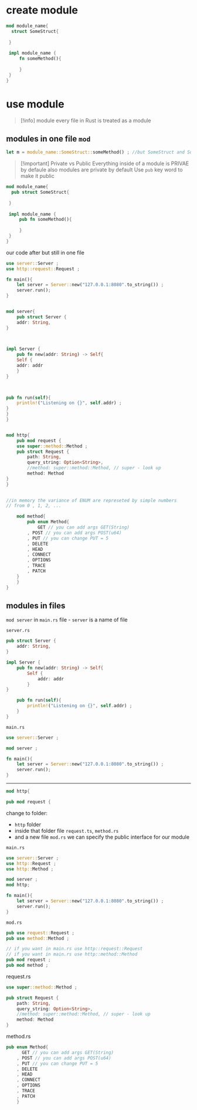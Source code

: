 
# create module
```rust
mod module_name{
  struct SomeStruct{
		 
 }
 
 impl module_name {
	 fn someMethod(){
	 
	 }
 }
}

```

# use module
>[!info] module
>every file in Rust is treated as a module

## modules in one file `mod`
```rust
let m = module_name::SomeStruct::someMethod() ; //but SomeStruct and SomeMethod are privat
```


> [!important] Private vs  Public
> Everything inside of a module is PRIVAE by defaule
> also modules are private by default
> Use `pub` key word to make it public

```rust
mod module_name{
  pub struct SomeStruct{
		 
 }
 
 impl module_name {
	 pub fn someMethod(){
	 
	 }
 }
}

```


our code after but still in one file
```rust
use server::Server ;
use http::request::Request ;

fn main(){
	let server = Server::new("127.0.0.1:8080".to_string()) ;
	server.run();
}


mod server{
	pub struct Server {
	addr: String,
}

  

impl Server {
	pub fn new(addr: String) -> Self{
	Self {
	addr: addr
	}
}

  

pub fn run(self){
	println!("Listening on {}", self.addr) ;
}
}
}


mod http{
	pub mod request {
	use super::method::Method ;
	pub struct Request {
		path: String,
		query_string: Option<String>,
		//method: super::method::Method, // super - look up
		method: Method
}
}

 
//in memory the variance of ENUM are represeted by simple numbers
// from 0 , 1, 2, ...

	mod method{
		pub enum Method{
			GET // you can add args GET(String)
		, POST // you can add args POST(u64)
		, PUT // you can change PUT = 5
		, DELETE
		, HEAD
		, CONNECT
		, OPTIONS
		, TRACE
		, PATCH
	}
	}
}
```


## modules in files
`mod server` in `main.rs` file - `server` is a name of file

`server.rs`
```rust
pub struct Server {
	addr: String,
}

impl Server {
	pub fn new(addr: String) -> Self{
		Self {
			addr: addr
		}
}

	pub fn run(self){
		println!("Listening on {}", self.addr) ;
	}
}
```

`main.rs`
```rust
use server::Server ;

mod server ;

fn main(){
	let server = Server::new("127.0.0.1:8080".to_string()) ;
	server.run();
}
```

---
```rust
mod http{

pub mod request {
```

change to folder:
- `http` folder
- inside that folder file `request.ts`, `method.rs`
- and a new file `mod.rs` we can specify the public interface for our module

`main.rs`
```rust
use server::Server ;
use http::Request ;
use http::Method ;

mod server ;
mod http;

fn main(){
	let server = Server::new("127.0.0.1:8080".to_string()) ;
	server.run();
}
```

`mod.rs`
```rust
pub use request::Request ;
pub use method::Method ;

// if you want in main.rs use http::request::Request
// if you want in main.rs use http::method::Method
pub mod request ;
pub mod method ;
```

request.rs
```rust
use super::method::Method ;

pub struct Request {
	path: String,
	query_string: Option<String>,
	//method: super::method::Method, // super - look up
	method: Method
}
```

method.rs
```rust
pub enum Method{
	  GET // you can add args GET(String)
	, POST // you can add args POST(u64)
	, PUT // you can change PUT = 5
	, DELETE
	, HEAD
	, CONNECT
	, OPTIONS
	, TRACE
	, PATCH
	}
```




